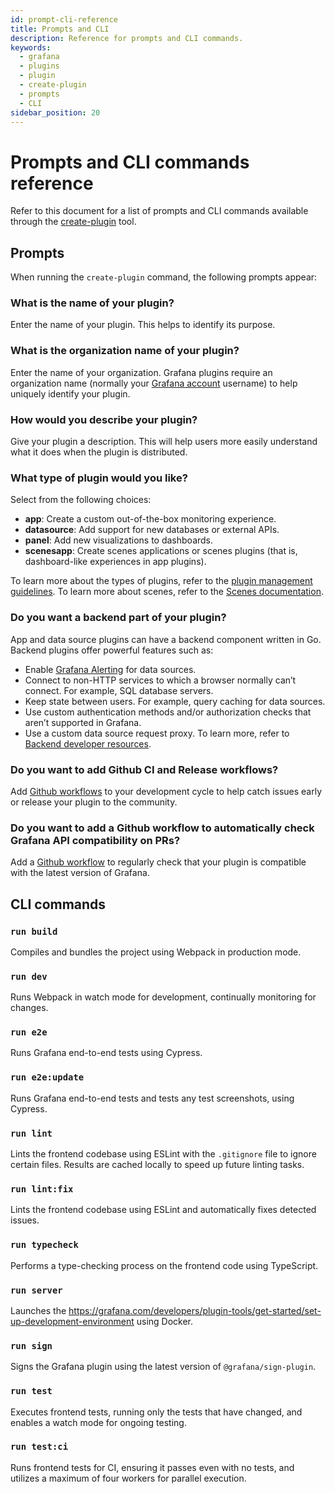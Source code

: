 ```yaml
---
id: prompt-cli-reference
title: Prompts and CLI
description: Reference for prompts and CLI commands.
keywords:
  - grafana
  - plugins
  - plugin
  - create-plugin
  - prompts
  - CLI
sidebar_position: 20
---
```


# Prompts and CLI commands reference

Refer to this document for a list of prompts and CLI commands available through the [create-plugin](./get-started.mdx#use-plugin-tools-to-develop-your-plugins-faster) tool.

## Prompts

When running the `create-plugin` command, the following prompts appear:

### What is the name of your plugin?

Enter the name of your plugin. This helps to identify its purpose.

### What is the organization name of your plugin?

Enter the name of your organization. Grafana plugins require an organization name (normally your [Grafana account](https://grafana.com/signup/) username) to help uniquely identify your plugin.

### How would you describe your plugin?

Give your plugin a description. This will help users more easily understand what it does when the plugin is distributed.

### What type of plugin would you like?

Select from the following choices:

- **app**: Create a custom out-of-the-box monitoring experience.
- **datasource**: Add support for new databases or external APIs.
- **panel**: Add new visualizations to dashboards.
- **scenesapp**: Create scenes applications or scenes plugins (that is, dashboard-like experiences in app plugins).

To learn more about the types of plugins, refer to the [plugin management guidelines](https://grafana.com/docs/grafana/latest/administration/plugin-management/).
To learn more about scenes, refer to the [Scenes documentation](https://grafana.com/developers/scenes).

### Do you want a backend part of your plugin?

App and data source plugins can have a backend component written in Go. Backend plugins offer powerful features such as:

- Enable [Grafana Alerting](https://grafana.com/docs/grafana/latest/alerting/) for data sources.
- Connect to non-HTTP services to which a browser normally can’t connect. For example, SQL database servers.
- Keep state between users. For example, query caching for data sources.
- Use custom authentication methods and/or authorization checks that aren’t supported in Grafana.
- Use a custom data source request proxy. To learn more, refer to [Backend developer resources](../introduction/backend.md#resources).

### Do you want to add Github CI and Release workflows?

Add [Github workflows](/create-a-plugin/develop-a-plugin/set-up-github-workflows) to your development cycle to help catch issues early or release your plugin to the community.

### Do you want to add a Github workflow to automatically check Grafana API compatibility on PRs?

Add a [Github workflow](/create-a-plugin/develop-a-plugin/set-up-github-workflows#the-compatibility-check-is-compatibleyml) to regularly check that your plugin is compatible with the latest version of Grafana.

## CLI commands

### `run build`

Compiles and bundles the project using Webpack in production mode.

### `run dev`

Runs Webpack in watch mode for development, continually monitoring for changes.

### `run e2e`

Runs Grafana end-to-end tests using Cypress.

### `run e2e:update`

Runs Grafana end-to-end tests and tests any test screenshots, using Cypress.

### `run lint`

Lints the frontend codebase using ESLint with the `.gitignore` file to ignore certain files. Results are cached locally to speed up future linting tasks.

### `run lint:fix`

Lints the frontend codebase using ESLint and automatically fixes detected issues.

### `run typecheck`

Performs a type-checking process on the frontend code using TypeScript.

### `run server`

Launches the https://grafana.com/developers/plugin-tools/get-started/set-up-development-environment using Docker.

### `run sign`

Signs the Grafana plugin using the latest version of `@grafana/sign-plugin`.

### `run test`

Executes frontend tests, running only the tests that have changed, and enables a watch mode for ongoing testing.

### `run test:ci`

Runs frontend tests for CI, ensuring it passes even with no tests, and utilizes a maximum of four workers for parallel execution.
